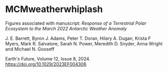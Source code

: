 # MCMweatherwhiplash

Figures associated with manuscript:
*Response of a Terrestrial Polar Ecosystem to the March 2022 Antarctic Weather Anomaly*

J. E. Barrett, Byron J. Adams, Peter T. Doran, Hilary A. Dugan, Krista F Myers, Mark R. Salvatore, Sarah N. Power, Meredith D. Snyder, Anna Wright and Michael N. Gooseff

Earth's Future, Volume 12, Issue 8, 2024. 
https://doi.org/10.1029/2023EF004306
